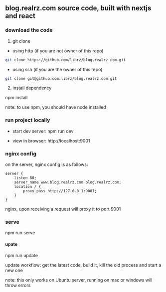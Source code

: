 ## blog.realrz.com source code, built with nextjs and react

### download the code 

1. git clone

- using http (if you are not owner of this repo)

```sh
git clone https://github.com/librz/blog.realrz.com.git
```

- using ssh (if you are the owner of this repo)

```sh
git clone git@github.com:librz/blog.realrz.com.git
```

2. install dependency

npm install

note: to use npm, you should have node installed

### run project locally

- start dev server: npm run dev

- view in browser: http://localhost:9001

### nginx config

on the server, nginx config is as follows:

```
server {
	listen 80;
	server_name www.blog.realrz.com blog.realrz.com;
	location / {
		proxy_pass http://127.0.0.1:9001;
	}
}
```

nginx, upon receiving a request will proxy it to port 9001

### serve

npm run serve

#### upate

npm run update

update workflow: get the latest code, build it, kill the old process and start a new one

note: this only works on Ubuntu server, running on mac or windows will throw errors
